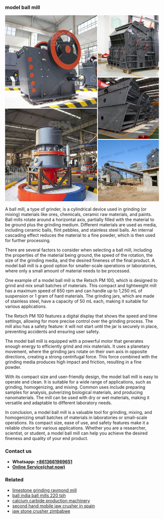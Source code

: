 <h3>model ball mill</h3><img src='1708322767.jpg' alt=''><p>A ball mill, a type of grinder, is a cylindrical device used in grinding (or mixing) materials like ores, chemicals, ceramic raw materials, and paints. Ball mills rotate around a horizontal axis, partially filled with the material to be ground plus the grinding medium. Different materials are used as media, including ceramic balls, flint pebbles, and stainless steel balls. An internal cascading effect reduces the material to a fine powder, which is then used for further processing.</p><p>There are several factors to consider when selecting a ball mill, including the properties of the material being ground, the speed of the rotation, the size of the grinding media, and the desired fineness of the final product. A model ball mill is a good option for smaller-scale operations or laboratories, where only a small amount of material needs to be processed.</p><p>One example of a model ball mill is the Retsch PM 100, which is designed to grind and mix small batches of materials. This compact and lightweight mill has a maximum speed of 650 rpm and can handle up to 1,250 mL of suspension or 1 gram of hard materials. The grinding jars, which are made of stainless steel, have a capacity of 50 mL each, making it suitable for various applications.</p><p>The Retsch PM 100 features a digital display that shows the speed and time settings, allowing for more precise control over the grinding process. The mill also has a safety feature: it will not start until the jar is securely in place, preventing accidents and ensuring user safety.</p><p>The model ball mill is equipped with a powerful motor that generates enough energy to efficiently grind and mix materials. It uses a planetary movement, where the grinding jars rotate on their own axis in opposite directions, creating a strong centrifugal force. This force combined with the grinding media produces high impact and friction, resulting in a fine powder.</p><p>With its compact size and user-friendly design, the model ball mill is easy to operate and clean. It is suitable for a wide range of applications, such as grinding, homogenizing, and mixing. Common uses include preparing samples for analysis, pulverizing biological materials, and producing nanomaterials. The mill can be used with dry or wet materials, making it versatile and adaptable to different laboratory needs.</p><p>In conclusion, a model ball mill is a valuable tool for grinding, mixing, and homogenizing small batches of materials in laboratories or small-scale operations. Its compact size, ease of use, and safety features make it a reliable choice for various applications. Whether you are a researcher, scientist, or student, a model ball mill can help you achieve the desired fineness and quality of your end product.</p><h3>Contact us</h3><ul><li><strong>Whatsapp:&nbsp;<a href="https://wa.me/8613661969651">+8613661969651</a></strong></li><li><a href="https://swt.shibang-china.com/?git&amp;zhl&amp;model ball mill"><strong>Online Service(chat now)</strong></a></li></ul><h3>Related</h3><ul><li><a href='limestone grinding raymond mill.md'>limestone grinding raymond mill</a></li><li><a href='ball india ball mills 220 tph.md'>ball india ball mills 220 tph</a></li><li><a href='calcium carbide production machinery.md'>calcium carbide production machinery</a></li><li><a href='second hand mobile jaw crusher in spain.md'>second hand mobile jaw crusher in spain</a></li><li><a href='jaw stone crusher zimbabwe.md'>jaw stone crusher zimbabwe</a></li></ul>
